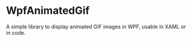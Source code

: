 WpfAnimatedGif
==============

A simple library to display animated GIF images in WPF, usable in XAML or in code.
